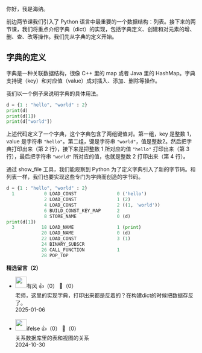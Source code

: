 你好，我是海纳。

前边两节课我们引入了 Python 语言中最重要的一个数据结构：列表。接下来的两节课，我们将重点介绍字典（dict）的实现，包括字典定义、创建和对元素的增、删、查、改等操作。我们先从字典的定义开始。

## 字典的定义

字典是一种关联数据结构，很像 C++ 里的 map 或者 Java 里的 HashMap。字典支持键（key）和对应值（value）成对插入、添加、删除等操作。

我们以一个例子来说明字典的具体用法。

```python
d = {1 : "hello", "world" : 2}
print(d)
print(d[1])
print(d["world"])
```

上述代码定义了一个字典，这个字典包含了两组键值对。第一组，key 是整数 1，value 是字符串 `"hello"`。第二组，键是字符串 `"world"`，值是整数2。然后把字典打印出来（第 2 行），接下来是把整数 1 所对应的值 `"hello"` 打印出来（第 3 行），最后把字符串 `"world"` 所对应的值，也就是整数 2 打印出来（第 4 行）。

通过 show\_file 工具，我们能观察到 Python 为了定义字典引入了新的字节码。和列表一样，我们也要实现这些专门为字典而创造的字节码。

```python
d = {1 : "hello", "world" : 2}
  1           0 LOAD_CONST               0 ('hello')
              2 LOAD_CONST               1 (2)
              4 LOAD_CONST               2 ((1, 'world'))
              6 BUILD_CONST_KEY_MAP      2
              8 STORE_NAME               0 (d)
print(d[1])
  3          18 LOAD_NAME                1 (print)
             20 LOAD_NAME                0 (d)
             22 LOAD_CONST               3 (1)
             24 BINARY_SUBSCR
             26 CALL_FUNCTION            1
             28 POP_TOP
```
<div><strong>精选留言（2）</strong></div><ul>
<li><img src="https://static001.geekbang.org/account/avatar/00/1f/4f/6a/0a6b437e.jpg" width="30px"><span>有风</span> 👍（0） 💬（0）<div>老师，这里的实现字典，打印出来都是反着的？在构建dict的时候把数据存反了。</div>2025-01-06</li><br/><li><img src="https://static001.geekbang.org/account/avatar/00/26/eb/d7/90391376.jpg" width="30px"><span>ifelse</span> 👍（0） 💬（0）<div>关系数据库里的表和视图的关系</div>2024-10-30</li><br/>
</ul>